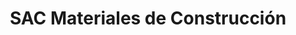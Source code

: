 ---
title: "SAC Materiales de Construcción"
url: /obera/sac-materiales-de-construccion/
shop: comercio
---